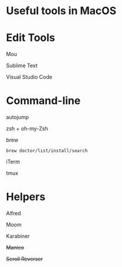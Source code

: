 Useful tools in MacOS
========

# Edit Tools

Mou

Sublime Text

Visual Studio Code


# Command-line

autojump

zsh + oh-my-Zsh

brew

	brew doctor/list/install/search


iTerm

tmux



# Helpers

Alfred

Moom

Karabiner

~~Manico~~

~~Scroll Reverser~~


